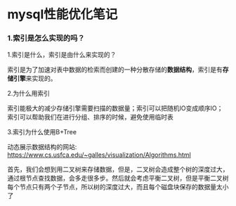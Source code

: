 # mysql性能优化笔记

### 1.索引是怎么实现的吗？

1.索引是什么，索引是由什么来实现的？

 索引是为了加速对表中数据的检索而创建的一种分散存储的**数据结构**，索引是有**存储引擎**来实现的。

2.为什么用索引

索引能极大的减少存储引擎需要扫描的数据量；索引可以把随机IO变成顺序IO；索引可以帮助我们在进行分组、排序的时候，避免使用临时表

3.索引为什么使用B+Tree

动态展示数据结构的网站: https://www.cs.usfca.edu/~galles/visualization/Algorithms.html

首先，我们会想到用二叉树来存储数据，但是，二叉树会造成整个树的深度过大，通过根节点查找数据，会多走很多步。然后就会考虑平衡二叉树，但是平衡二叉树每个节点只有两个子节点，所以树的深度过大，而且每个磁盘块保存的数据量太小了